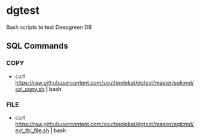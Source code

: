 # dgtest

Bash scripts to test Deepgreen DB

## SQL Commands 
### COPY 
* curl https://raw.githubusercontent.com/southpolekat/dgtest/master/sqlcmd/sql_copy.sh | bash
### FILE
* curl https://raw.githubusercontent.com/southpolekat/dgtest/master/sqlcmd/ext_tbl_file.sh | bash
